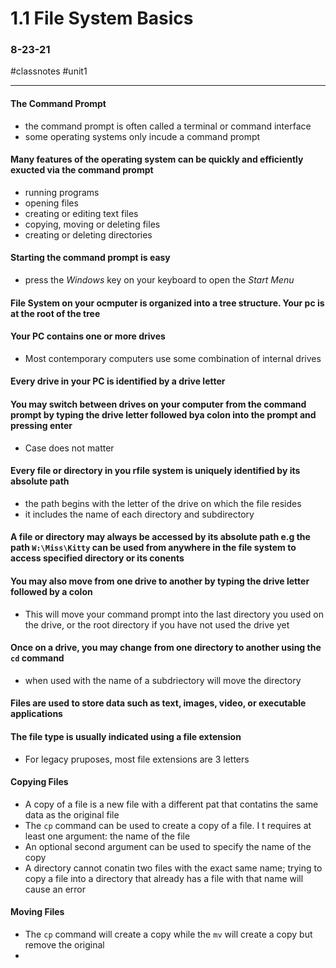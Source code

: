 # 1.1 File System Basics
### 8-23-21
#classnotes #unit1

---
#### The Command Prompt
- the command prompt is often called a terminal or command interface
- some operating systems only incude a command prompt
#### Many features of the operating system can be quickly and efficiently exucted via the command prompt
- running programs
- opening files
- creating or editing text files
- copying, moving or deleting files
- creating or deleting directories
#### Starting the command prompt is easy
- press the *Windows* key on your keyboard to open the *Start Menu*
#### File System on your ocmputer is organized into a tree structure. Your pc is at the root of the tree
#### Your PC contains one or more drives
- Most contemporary computers use some combination of internal drives
#### Every drive in your PC is identified by a drive letter
#### You may switch between drives on your computer from the command prompt by typing the drive letter followed bya colon into the prompt and pressing enter
- Case does not matter
#### Every file or directory in you rfile system is uniquely identified by its absolute path
- the path begins with the letter of the drive on which the file resides
- it includes the name of each directory and subdirectory
#### A file or directory may always be accessed by its absolute path e.g the path ```W:\Miss\Kitty``` can be used from anywhere in the file system to access specified directory or its conents
#### You may also move from one drive to another by typing the drive letter followed by a colon
- This will move your command prompt into the last directory you used on the drive, or the root directory if you have not used the drive yet
#### Once on a drive, you may change from one directory to another using the `cd` command
- when used with the name of a subdriectory will move the directory
#### Files are used to store data such as text, images, video, or executable applications
#### The file type is usually indicated using a file extension
- For legacy pruposes, most file extensions are 3 letters
#### Copying Files
- A copy of a file is a new file with a different pat that contatins the same data as the original file
- The `cp` command can be used to create a copy of a file. I t requires at least one argument: the name of the file
- An optional second argument can be used to specify the name of the copy
- A directory cannot conatin two files with the exact same name; trying to copy a file into a directory that already has a file with that name will cause an error
#### Moving Files
- The `cp` command will create a copy while the `mv` will create a copy but remove the original
- 